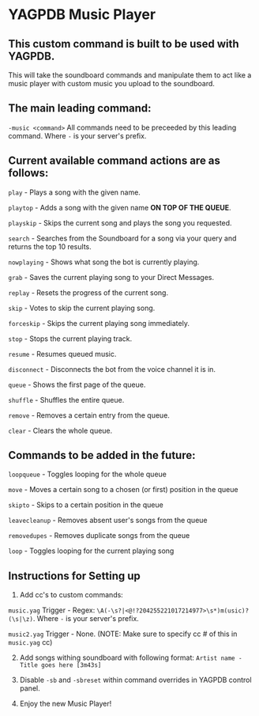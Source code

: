 YAGPDB Music Player
================

## This custom command is built to be used with YAGPDB.
This will take the soundboard commands and manipulate them to act like a music player with custom music you upload to the soundboard.

## The main leading command:
`-music <command>` All commands need to be preceeded by this leading command. Where `-` is your server's prefix.

## Current available command actions are as follows:
`play` - Plays a song with the given name.

`playtop` - Adds a song with the given name **ON TOP OF THE QUEUE**.

`playskip` - Skips the current song and plays the song you requested.

`search` - Searches from the Soundboard for a song via your query and returns the top 10 results.

`nowplaying` - Shows what song the bot is currently playing.

`grab` - Saves the current playing song to your Direct Messages.

`replay` - Resets the progress of the current song.

`skip` - Votes to skip the current playing song.

`forceskip` - Skips the current playing song immediately.

`stop` - Stops the current playing track.

`resume` - Resumes queued music.

`disconnect` - Disconnects the bot from the voice channel it is in.

`queue` - Shows the first page of the queue.

`shuffle` - Shuffles the entire queue.

`remove` - Removes a certain entry from the queue.

`clear` - Clears the whole queue. 

## Commands to be added in the future:
`loopqueue` - Toggles looping for the whole queue

`move` - Moves a certain song to a chosen (or first) position in the queue

`skipto` - Skips to a certain position in the queue

`leavecleanup` - Removes absent user's songs from the queue

`removedupes` - Removes duplicate songs from the queue

`loop` - Toggles looping for the current playing song  

## Instructions for Setting up
1. Add cc's to custom commands:

  `music.yag` Trigger - Regex: `\A(-\s?|<@!?204255221017214977>\s*)m(usic)?(\s|\z)`. Where `-` is your server's prefix.

  `music2.yag` Trigger - None. (NOTE: Make sure to specify cc # of this in `music.yag` cc)

2. Add songs withing soundboard with following format: `Artist name - Title goes here [3m43s]`

4. Disable `-sb` and `-sbreset` within command overrides in YAGPDB control panel.

5. Enjoy the new Music Player!
